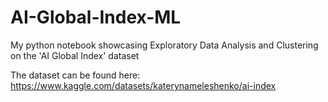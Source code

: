 # AI-Global-Index-ML
My python notebook showcasing Exploratory Data Analysis and Clustering on the 'AI Global Index' dataset

The dataset can be found here: https://www.kaggle.com/datasets/katerynameleshenko/ai-index
